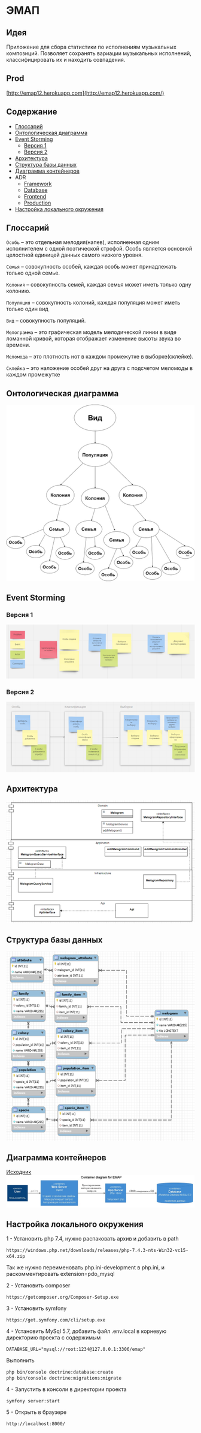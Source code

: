 # ЭМАП

## Идея
Приложение для сбора статистики по исполнениям музыкальных композиций. Позволяет сохранять вариации музыкальных исполнений, классифицировать их и находить совпадения.

## Prod
[http://emap12.herokuapp.com](http://emap12.herokuapp.com/)

## Содержание
* [Глоссарий](#глоссарий)
* [Онтологическая диаграмма](#онтологическая-диаграмма)
* [Event Storming](#event-storming)
  * [Версия 1](#версия-1)
  * [Версия 2](#версия-2)
* [Архитектура](#архитектура)
* [Структура базы данных](#структура-базы-данных)
* [Диаграмма контейнеров](#диаграмма-контейнеров)
* ADR
  * [Framework](/docs/server_framework.md)
  * [Database](/docs/database_server.md)
  * [Frontend](/docs/frontend.md)
  * [Production](/docs/production.md)
* [Настройка локального окружения](#настройка-локального-окружения)

## Глоссарий
`Особь` – это отдельная мелодия(напев), исполненная одним исполнителем с одной поэтической строфой. Особь является основной целостной единицей данных самого низкого уровня.

`Семья` – совокупность особей, каждая особь может принадлежать только одной семье.

`Колония` – совокупность семей, каждая семья может иметь только одну колонию.

`Популяция` – совокупность колоний, каждая популяция может иметь только один вид

`Вид` – совокупность популяций.

`Мелограмма` – это графическая модель мелодической линии в виде ломанной кривой, которая отображает изменение высоты звука во времени.

`Меломода` – это плотность нот в каждом промежутке в выборке(склейке).

`Склейка` – это наложение особей друг на друга с подсчетом меломоды в каждом промежутке
  
## Онтологическая диаграмма
![Диаграмма контейнеров](/docs/onto_diagram.jpg)

## Event Storming
### Версия 1
![Event Storming 1](/docs/event_storming1.png)
### Версия 2
![Event Storming 2](/docs/event_storming2.png)

## Архитектура
![Architecture](/docs/architecture.png)

## Структура базы данных
![DB schema](/docs/db_schema.png)

## Диаграмма контейнеров
[Исходник](/docs/diagram(PlantUML).pu)
![Диаграмма контейнеров](/docs/сontainer_diagram.jpg)

## Настройка локального окружения

1 - Установить php 7.4, нужно распаковать архив и добавить в path
```
https://windows.php.net/downloads/releases/php-7.4.3-nts-Win32-vc15-x64.zip
```
Так же нужно переименовать php.ini-development в php.ini, и раскомментировать extension=pdo_mysql

2 - Установить composer 
```
https://getcomposer.org/Composer-Setup.exe
```
3 - Установить symfony
```
https://get.symfony.com/cli/setup.exe
```
4 - Установить MySql 5.7, добавить файл .env.local в корневую директорию проекта с содержимым
```
DATABASE_URL="mysql://root:1234@127.0.0.1:3306/emap"
```
Выполнить
```
php bin/console doctrine:database:create
php bin/console doctrine:migrations:migrate
```

4 - Запустить в консоли в директории проекта
```
symfony server:start
```
5 - Открыть в браузере
```
http://localhost:8000/
```
